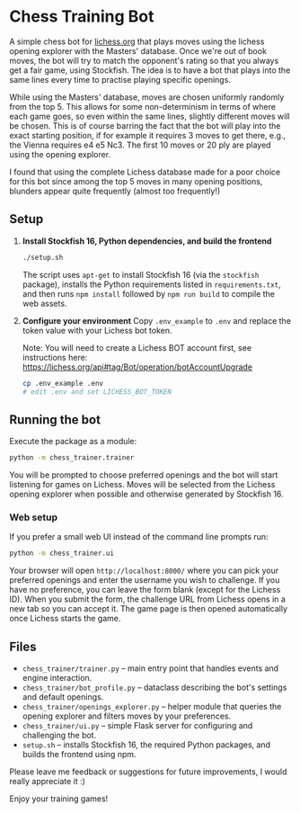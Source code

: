 # Chess Training Bot

A simple chess bot for [lichess.org](https://lichess.org) that plays moves using the lichess opening explorer with the Masters' database. Once we're out of book moves, the bot will try to match the opponent's rating so that you always get a fair game, using Stockfish. The idea is to have a bot that plays into the same lines every time to practise playing specific openings. 

While using the Masters' database, moves are chosen uniformly randomly from the top 5. This allows for some non-determinism in terms of where each game goes, so even within the same lines, slightly different moves will be chosen. This is of course barring the fact that the bot will play into the exact starting position, if for example it requires 3 moves to get there, e.g., the Vienna requires e4 e5 Nc3. The first 10 moves or 20 ply are played using the opening explorer. 

I found that using the complete Lichess database made for a poor choice for this bot since among the top 5 moves in many opening positions, blunders appear quite frequently (almost too frequently!)

## Setup

1. **Install Stockfish 16, Python dependencies, and build the frontend**
   ```bash
   ./setup.sh
   ```
   The script uses `apt-get` to install Stockfish 16 (via the `stockfish` package), installs the Python requirements listed in `requirements.txt`, and then runs `npm install` followed by `npm run build` to compile the web assets.

2. **Configure your environment**
   Copy `.env_example` to `.env` and replace the token value with your Lichess bot token.
   
   Note: You will need to create a Lichess BOT account first, see instructions here: https://lichess.org/api#tag/Bot/operation/botAccountUpgrade
   ```bash
   cp .env_example .env
   # edit .env and set LICHESS_BOT_TOKEN
   ```
## Running the bot

Execute the package as a module:

```bash
python -m chess_trainer.trainer
```

You will be prompted to choose preferred openings and the bot will start listening for games on Lichess. Moves will be selected from the Lichess opening explorer when possible and otherwise generated by Stockfish 16.

### Web setup

If you prefer a small web UI instead of the command line prompts run:

```bash
python -m chess_trainer.ui
```

Your browser will open `http://localhost:8000/` where you can pick your preferred openings and enter the username you wish to challenge. If you have no preference, you can leave the form blank (except for the Lichess ID). When you submit the form, the challenge URL from Lichess opens in a new tab so you can accept it. The game page is then opened automatically once Lichess starts the game.

## Files

- `chess_trainer/trainer.py` – main entry point that handles events and engine interaction.
- `chess_trainer/bot_profile.py` – dataclass describing the bot's settings and default openings.
- `chess_trainer/openings_explorer.py` – helper module that queries the opening explorer and filters moves by your preferences.
- `chess_trainer/ui.py` – simple Flask server for configuring and challenging the bot.
- `setup.sh` – installs Stockfish 16, the required Python packages, and builds the frontend using npm.

Please leave me feedback or suggestions for future improvements, I would really appreciate it :)

Enjoy your training games! 